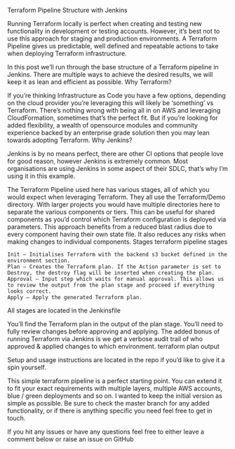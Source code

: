 Terraform Pipeline Structure with Jenkins

Running Terraform locally is perfect when creating and testing new functionality in development or testing accounts. However, it’s best not to use this approach for staging and production environments. A Terraform Pipeline gives us predictable, well defined and repeatable actions to take when deploying Terraform infrastructure.

In this post we’ll run through the base structure of a Terraform pipeline in Jenkins. There are multiple ways to achieve the desired results, we will keep it as lean and efficient as possible.
Why Terraform?

If you’re thinking Infrastructure as Code you have a few options, depending on the cloud provider you’re leveraging this will likely be ‘something’ vs Terraform. There’s nothing wrong with being all in on AWS and leveraging CloudFormation, sometimes that’s the perfect fit. But if you’re looking for added flexibility, a wealth of opensource modules and community experience backed by an enterprise grade solution then you may lean towards adopting Terraform.
Why Jenkins?

Jenkins is by no means perfect, there are other CI options that people love for good reason, however Jenkins is extremely common. Most organisations are using Jenkins in some aspect of their SDLC, that’s why I’m using it in this example.

The Terraform Pipeline used here has various stages, all of which you would expect when leveraging Terraform. They all use the Terraform/Demo directory. With larger projects you would have multiple directories here to separate the various components or tiers. This can be useful for shared components as you’d control which Terraform configuration is deployed via parameters. This approach benefits from a reduced blast radius due to every component having their own state file. It also reduces any risks when making changes to individual components.
Stages
terraform pipeline stages

    Init – Initialises Terraform with the backend s3 bucket defined in the environment section.
    Plan – Creates the Terraform plan. If the Action parameter is set to Destroy, the destroy flag will be inserted when creating the plan.
    Approval – Input step which waits for manual approval. This allows us to review the output from the plan stage and proceed if everything looks correct.
    Apply – Apply the generated Terraform plan.

All stages are located in the Jenkinsfile

You’ll find the Terraform plan in the output of the plan stage. You’ll need to fully review changes before approving and applying. The added bonus of running Terraform via Jenkins is we get a verbose audit trail of who approved & applied changes to which environment.
terraform plan output

Setup and usage instructions are located in the repo if you’d like to give it a spin yourself.

This simple terraform pipeline is a perfect starting point. You can extend it to fit your exact requirements with multiple layers, multiple AWS accounts, blue / green deployments and so on. I wanted to keep the initial version as simple as possible. Be sure to check the master branch for any added functionality, or if there is anything specific you need feel free to get in touch.

If you hit any issues or have any questions feel free to either leave a comment below or raise an issue on GitHub
